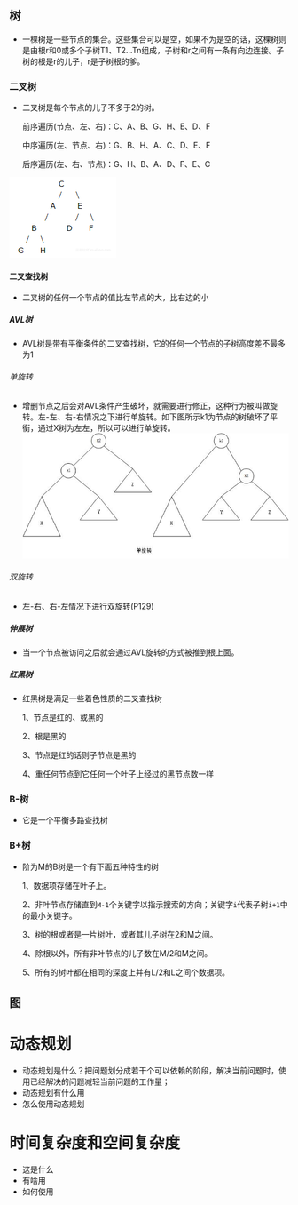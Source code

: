 ## 树
- 一棵树是一些节点的集合。这些集合可以是空，如果不为是空的话，这棵树则是由根r和0或多个子树T1、T2...Tn组成，子树和r之间有一条有向边连接。子树的根是r的儿子，r是子树根的爹。

### 二叉树
- 二叉树是每个节点的儿子不多于2的树。

  前序遍历(节点、左、右)：C、A、B、G、H、E、D、F

  中序遍历(左、节点、右)：G、B、H、A、C、D、E、F

  后序遍历(左、右、节点)：G、H、B、A、D、F、E、C

 ![image](/public/image/二叉树.png) 

#### 二叉查找树

- 二叉树的任何一个节点的值比左节点的大，比右边的小

##### AVL树

- AVL树是带有平衡条件的二叉查找树，它的任何一个节点的子树高度差不最多为1

###### 单旋转

- 增删节点之后会对AVL条件产生破坏，就需要进行修正，这种行为被叫做旋转。左-左、右-右情况之下进行单旋转。如下图所示k1为节点的树破坏了平衡，通过X树为左左，所以可以进行单旋转。
![单旋转](/public/image/单旋转.jpg)

######  双旋转

- 左-右、右-左情况下进行双旋转(P129)

##### 伸展树

- 当一个节点被访问之后就会通过AVL旋转的方式被推到根上面。

##### 红黑树

- 红黑树是满足一些着色性质的二叉查找树

  1、节点是红的、或黑的

  2、根是黑的

  3、节点是红的话则子节点是黑的

  4、重任何节点到它任何一个叶子上经过的黑节点数一样

### B-树

- 它是一个平衡多路查找树

### B+树  

- 阶为M的B树是一个有下面五种特性的树

  1、数据项存储在叶子上。

  2、非叶节点存储直到`M-1`个关键字以指示搜索的方向；关键字`i`代表子树`i+1`中的最小关键字。

  3、树的根或者是一片树叶，或者其儿子树在2和M之间。

  4、除根以外，所有非叶节点的儿子数在M/2和M之间。

  5、所有的树叶都在相同的深度上并有L/2和L之间个数据项。

## 图



# 动态规划

+ 动态规划是什么？把问题划分成若干个可以依赖的阶段，解决当前问题时，使用已经解决的问题减轻当前问题的工作量；
+ 动态规划有什么用
+ 怎么使用动态规划

# 时间复杂度和空间复杂度

+ 这是什么
+ 有啥用
+ 如何使用





